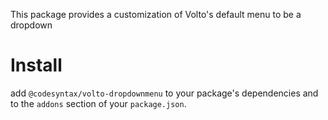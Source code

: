 This package provides a customization of Volto's default menu to be a dropdown

# Install

add `@codesyntax/volto-dropdownmenu` to your package's dependencies and to the `addons` section of your `package.json`.
